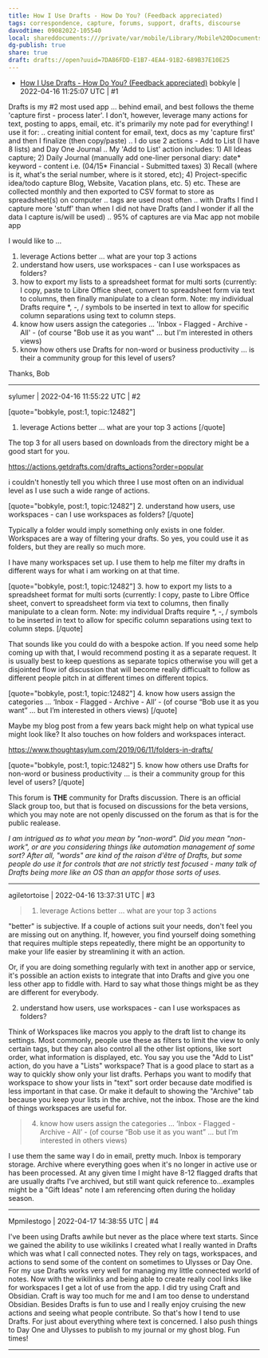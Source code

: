 ```yaml
---
title: How I Use Drafts - How Do You? (Feedback appreciated)
tags: correspondence, capture, forums, support, drafts, discourse
davodtime: 09082022-105540
local: shareddocuments:///private/var/mobile/Library/Mobile%20Documents/iCloud~md~obsidian/Documents/OBSHIDDIAN/drafts/7DA86FDD-E1B7-4EA4-91B2-689B37E10E25.md
dg-publish: true
share: true
draft: drafts://open?uuid=7DA86FDD-E1B7-4EA4-91B2-689B37E10E25
---
```

- [How I Use Drafts - How Do You? (Feedback appreciated)](https://forums.getdrafts.com/t/how-i-use-drafts-how-do-you-feedback-appreciated/12482)
bobkyle | 2022-04-16 11:25:07 UTC | #1

Drafts is my #2 most used app ... behind email, and best follows the theme 'capture first - process later'. I don't, however, leverage many actions for text, posting to apps, email, etc. it's primarily my note pad for everything! I use it for:
.. creating initial content for email, text, docs as my 'capture first' and then I finalize (then copy/paste)
.. I do use 2 actions - Add to List (I have 8 lists) and Day One Journal
.. My 'Add to List' action includes: 1) All Ideas capture; 2) Daily Journal (manually add one-liner personal diary:  date* keyword - content i.e. (04/15* Financial - Submitted taxes) 3) Recall (where is it, what's the serial number, where is it stored, etc); 4) Project-specific idea/todo capture Blog, Website, Vacation plans, etc. 5) etc. These are collected monthly and then exported to CSV format to store as spreadsheet(s) on computer
.. tags are used most often
.. with Drafts I find I capture more 'stuff' than when I did not have Drafts (and I wonder if all the data I capture is/will be used)
.. 95% of captures are via Mac app not mobile app

I would like to ...
1.  leverage Actions better ... what are your top 3 actions
2. understand how users, use workspaces - can I use workspaces as folders?
3. how to export my lists to a spreadsheet format for multi sorts (currently: I copy, paste to Libre Office sheet, convert to spreadsheet form via text to columns, then finally manipulate to a clean form. Note: my individual Drafts require *, -, / symbols to be inserted in text to allow for specific column separations using text to column steps.
4. know how users assign the categories ... 'Inbox - Flagged - Archive - All' - (of course "Bob use it as you want" ... but I'm interested in others views)
5. know how others use Drafts for non-word or business productivity ... is their a community group for this level of users?

Thanks, Bob

-------------------------

sylumer | 2022-04-16 11:55:22 UTC | #2

[quote="bobkyle, post:1, topic:12482"]
1. leverage Actions better … what are your top 3 actions
[/quote]

The top 3 for all users based on downloads from the directory might be a good start for you.

https://actions.getdrafts.com/drafts_actions?order=popular

i couldn't honestly tell you which three I use most often on an individual level as I use such a wide range of actions.

[quote="bobkyle, post:1, topic:12482"]
2. understand how users, use workspaces - can I use workspaces as folders?
[/quote]

Typically a folder would imply something only exists in one folder. Workspaces are a way of filtering your drafts. So yes, you could use it as folders, but they are really so much more.

I have many workspaces set up. I use them to help me filter my drafts in different ways for what i am working on at that time.

[quote="bobkyle, post:1, topic:12482"]
3. how to export my lists to a spreadsheet format for multi sorts (currently: I copy, paste to Libre Office sheet, convert to spreadsheet form via text to columns, then finally manipulate to a clean form. Note: my individual Drafts require *, -, / symbols to be inserted in text to allow for specific column separations using text to column steps.
[/quote]

That sounds like you could do with a bespoke action. If you need some help coming up with that, I would recommend posting it as a separate request. It is usually best to keep questions as separate topics otherwise you will get a disjointed flow iof discussion that will become really difficualt to follow as different people pitch in at different times on different topics.

[quote="bobkyle, post:1, topic:12482"]
4. know how users assign the categories … ‘Inbox - Flagged - Archive - All’ - (of course “Bob use it as you want” … but I’m interested in others views)
[/quote]

Maybe my blog post from a few years back might help on what typical use might look like? It also touches on how folders and workspaces interact.

https://www.thoughtasylum.com/2019/06/11/folders-in-drafts/

[quote="bobkyle, post:1, topic:12482"]
5. know how others use Drafts for non-word or business productivity … is their a community group for this level of users?
[/quote]

This forum is **THE** community for Drafts discussion. There is an official Slack group too, but that is focused on discussions for the beta versions, which you may note are not openly discussed on the forum as that is for the public realease.

*I am intrigued as to what you mean by "non-word". Did you mean "non-work", or are you considering things like automation management of some sort? After all, "words" are kind of the raison d'être of Drafts, but some people do use it for controls that are not strictly test focused - many talk of Drafts being more like an OS than an appfor those sorts of uses.*

-------------------------

agiletortoise | 2022-04-16 13:37:31 UTC | #3

> 1. leverage Actions better … what are your top 3 actions

"better" is subjective. If a couple of actions suit your needs, don't feel you are missing out on anything. If, however, you find yourself doing something that requires multiple steps repeatedly, there might be an opportunity to make your life easier by streamlining it with an action.

Or, if you are doing something regularly with text in another app or service, it's possible an action exists to integrate that into Drafts and give you one less other app to fiddle with. Hard to say what those things might be as they are different for everybody.

2. understand how users, use workspaces - can I use workspaces as folders?

Think of Workspaces like macros you apply to the draft list to change its settings. Most commonly, people use these as filters to limit the view to only certain tags, but they can also control all the other list options, like sort order, what information is displayed, etc. You say you use the "Add to List" action, do you have a "Lists" workspace? That is a good place to start as a way to quickly show only your list drafts. Perhaps you want to modify that workspace to show your lists in "text" sort order because date modified is less important in that case. Or make it default to showing the "Archive" tab because you keep your lists in the archive, not the inbox. Those are the kind of things workspaces are useful for.

> 4. know how users assign the categories … ‘Inbox - Flagged - Archive - All’ - (of course “Bob use it as you want” … but I’m interested in others views)

I use them the same way I do in email, pretty much. Inbox is temporary storage. Archive where everything goes when it's no longer in active use or has been processed. At any given time I might have 8-12 flagged drafts that are usually drafts I've archived, but still want quick reference to...examples might be a "Gift Ideas" note I am referencing often during the holiday season.

-------------------------

Mpmilestogo | 2022-04-17 14:38:55 UTC | #4

I've been using Drafts awhile but never as the place where text starts. Since we gained the ability to use wikilinks I created what I really wanted in Drafts which was what I call connected notes. They rely on tags, workspaces, and actions to send some of the content on sometimes to Ulysses or Day One. For my use Drafts works very well for managing my little connected world of notes. Now with the wikilinks and being able to create really cool links like for workspaces I get a lot of use from the app. I did try using Craft and Obsidian. Craft is way too much for me and I am too dense to understand Obsidian. Besides Drafts is fun to use and I really enjoy cruising the new actions and seeing what people contribute. So that's how I tend to use Drafts. For just about everything where text is concerned. I also push things to Day One and Ulysses to publish to my journal or my ghost blog. Fun times!

-------------------------


